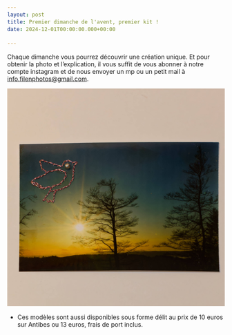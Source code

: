```yaml
---
layout: post
title: Premier dimanche de l'avent, premier kit !
date: 2024-12-01T00:00:00.000+00:00

---
```


Chaque dimanche vous pourrez découvrir une création unique. Et pour obtenir la photo et l’explication, il vous suffit de vous abonner à notre compte instagram et de nous envoyer un mp ou un petit mail à info.filenphotos@gmail.com.


![](/images/DSCF0782_DxO.jpg)

* Ces modèles sont aussi disponibles sous forme délit au prix de 10 euros sur Antibes ou 13 euros, frais de port inclus.
